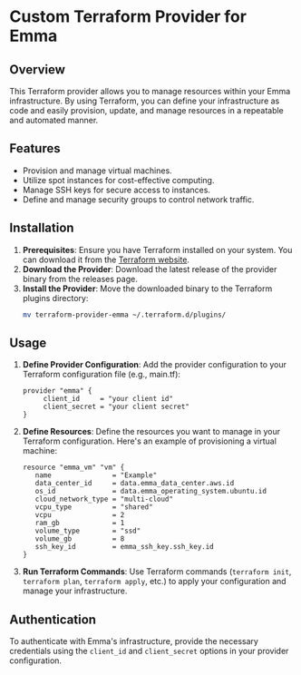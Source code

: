 # Custom Terraform Provider for Emma

## Overview

This Terraform provider allows you to manage resources within your Emma infrastructure. By using Terraform, you can 
define your infrastructure as code and easily provision, update, and manage resources in a repeatable and automated manner.

## Features

- Provision and manage virtual machines.
- Utilize spot instances for cost-effective computing.
- Manage SSH keys for secure access to instances.
- Define and manage security groups to control network traffic.

## Installation

1. **Prerequisites**: Ensure you have Terraform installed on your system. You can download it from the [Terraform website](https://developer.hashicorp.com/terraform/install).
2. **Download the Provider**: Download the latest release of the provider binary from the releases page.
3. **Install the Provider**: Move the downloaded binary to the Terraform plugins directory:
   ```bash
   mv terraform-provider-emma ~/.terraform.d/plugins/
   ```

## Usage

1. **Define Provider Configuration**: Add the provider configuration to your Terraform configuration file (e.g., main.tf):
   ```hcl
   provider "emma" {
        client_id     = "your client id"
        client_secret = "your client secret"
   }
   ```

2. **Define Resources**: Define the resources you want to manage in your Terraform configuration. Here's an example 
of provisioning a virtual machine:
   ```hcl
   resource "emma_vm" "vm" {
      name               = "Example"
      data_center_id     = data.emma_data_center.aws.id
      os_id              = data.emma_operating_system.ubuntu.id
      cloud_network_type = "multi-cloud"
      vcpu_type          = "shared"
      vcpu               = 2
      ram_gb             = 1
      volume_type        = "ssd"
      volume_gb          = 8
      ssh_key_id         = emma_ssh_key.ssh_key.id
   }
   ```

3. **Run Terraform Commands**: Use Terraform commands (`terraform init`, `terraform plan`, `terraform apply`, etc.) 
to apply your configuration and manage your infrastructure.

## Authentication

To authenticate with Emma's infrastructure, provide the necessary credentials using the `client_id` and `client_secret` 
options in your provider configuration.
